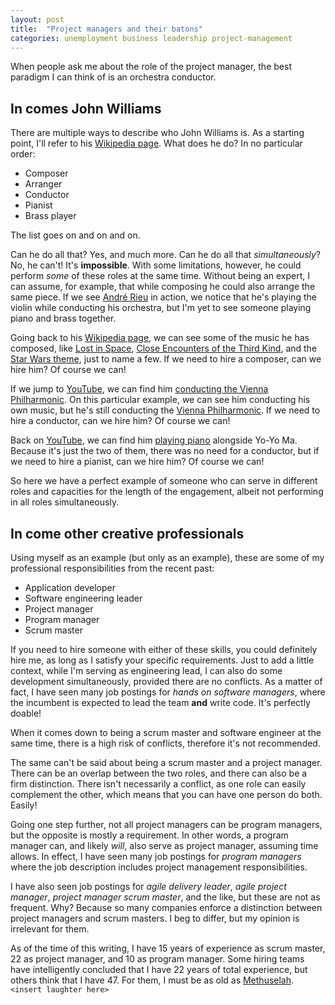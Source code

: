 ```yaml
---
layout: post
title:  "Project managers and their batons"
categories: unemployment business leadership project-management
---
```

When people ask me about the role of the project manager, the best paradigm I can think of is an orchestra conductor.

## In comes John Williams

There are multiple ways to describe who John Williams is. As a starting point, I'll refer to his [Wikipedia page][johnwilliams]. What does he do? In no particular order:
- Composer
- Arranger
- Conductor
- Pianist
- Brass player

The list goes on and on and on.

Can he do all that? Yes, and much more. Can he do all that *simultaneously*? No, he can't! It's **impossible**. With some limitations, however, he could perform *some* of these roles at the same time. Without being an expert, I can assume, for example, that while composing he could also arrange the same piece. If we see [André Rieu](https://en.wikipedia.org/wiki/Andr%C3%A9_Rieu) in action, we notice that he's playing the violin while conducting his orchestra, but I'm yet to see someone playing piano and brass together.

Going back to his [Wikipedia page][johnwilliams], we can see some of the music he has composed, like [Lost in Space](https://en.wikipedia.org/wiki/Lost_in_Space), [Close Encounters of the Third Kind](https://en.wikipedia.org/wiki/Close_Encounters_of_the_Third_Kind), and the [Star Wars theme](https://en.wikipedia.org/wiki/Star_Wars_(Main_Title)), just to name a few. If we need to hire a composer, can we hire him? Of course we can!

If we jump to [YouTube][youtube], we can find him [conducting the Vienna Philharmonic](https://youtu.be/-NqaupGcCpw?si=xgbMkiKQoejtTrwH). On this particular example, we can see him conducting his own music, but he's still conducting the [Vienna Philharmonic](https://www.wienerphilharmoniker.at/). If we need to hire a conductor, can we hire him? Of course we can!

Back on [YouTube][youtube], we can find him [playing piano](https://youtu.be/sY5nw37xYIw?si=eMZJqbySzwoGqV3y) alongside Yo-Yo Ma. Because it's just the two of them, there was no need for a conductor, but if we need to hire a pianist, can we hire him? Of course we can!

So here we have a perfect example of someone who can serve in different roles and capacities for the length of the engagement, albeit not performing in all roles simultaneously.

## In come other creative professionals

Using myself as an example (but only as an example), these are some of my professional responsibilities from the recent past:
- Application developer
- Software engineering leader
- Project manager
- Program manager
- Scrum master

If you need to hire someone with either of these skills, you could definitely hire me, as long as I satisfy your specific requirements. Just to add a little context, while I'm serving as engineering lead, I can also do some development simultaneously, provided there are no conflicts. As a matter of fact, I have seen many job postings for *hands on software managers*, where the incumbent is expected to lead the team **and** write code. It's perfectly doable!

When it comes down to being a scrum master and software engineer at the same time, there is a high risk of conflicts, therefore it's not recommended.

The same can't be said about being a scrum master and a project manager. There can be an overlap between the two roles, and there can also be a firm distinction. There isn't necessarily a conflict, as one role can easily complement the other, which means that you can have one person do both. Easily!

Going one step further, not all project managers can be program managers, but the opposite is mostly a requirement. In other words, a program manager can, and likely *will*, also serve as project manager, assuming time allows. In effect, I have seen many job postings for *program managers* where the job description includes project management responsibilities.

I have also seen job postings for *agile delivery leader*, *agile project manager*, *project manager scrum master*, and the like, but these are not as frequent. Why? Because so many companies enforce a distinction between project managers and scrum masters. I beg to differ, but my opinion is irrelevant for them.

As of the time of this writing, I have 15 years of experience as scrum master, 22 as project manager, and 10 as program manager. Some hiring teams have intelligently concluded that I have 22 years of total experience, but others think that I have 47. For them, I must be as old as [Methuselah](https://en.wikipedia.org/wiki/Methuselah). `<insert laughter here>`

[johnwilliams]: https://en.wikipedia.org/wiki/John_Williams
[youtube]: https://www.youtube.com/
